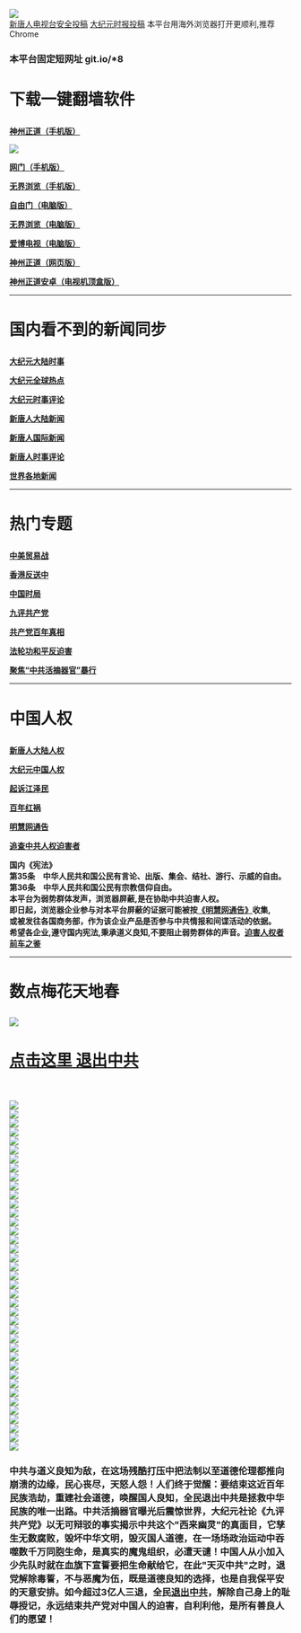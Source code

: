 <a name="1" id="1" target="_blank"></a> <span id="1"></span>
<a name="2" id="2" target="_blank"></a> <span id="2"></span>
<a name="3" id="3" target="_blank"></a> <span id="3"></span>
<a name="4" id="4" target="_blank"></a> <span id="4"></span>
<a name="5" id="5" target="_blank"></a> <span id="5"></span>
<a name="6" id="6" target="_blank"></a> <span id="6"></span>
<a name="7" id="7" target="_blank"></a> <span id="7"></span>
<a name="8" id="8" target="_blank"></a> <span id="8"></span>
<a name="9" id="9" target="_blank"></a> <span id="9"></span>
<img src="https://raw.githubusercontent.com/asdfgt5/www/master/t/fq1.jpg"><br>
<a href="https://github.com/asdfgt5/ntdtv/blob/master/gb/contribute.md#1">新唐人电视台安全投稿</a>  <a href="https://github.com/asdfgt5/djy/blob/master/gb/about-djy.md#1">大纪元时报投稿</a>  本平台用海外浏览器打开更顺利,推荐Chrome</p>
<h3><p><strong>本平台固定短网址 git.io/*8</p></h3>
<h1><p><strong>下载一键翻墙软件</strong></p></h1>
<p><a href="https://raw.githubusercontent.com/SzzdOgate/update/master/entdtvas/SzzdOgate.apk?fldfh2">神州正道（手机版）</a><img src="https://raw.githubusercontent.com/hao369/a/master/benzoutuijian.gif" alt=""></p>
<img src="https://raw.githubusercontent.com/asdfgt5/www/master/t/sz.jpg"><br>
<p><a href="https://raw.githubusercontent.com/oGate2/Up/master/oGate.apk?fldfh2">网门（手机版）</a><img src="https://raw.githubusercontent.com/hao369/a/master/benzoutuijian.gif" alt=""></p>
<p><a href="https://raw.githubusercontent.com/wujieliulan/download/master/um.apk?raw=true">无界浏览（手机版）</a></p>
<p><a href="https://raw.githubusercontent.com/freegate-release/website/gh-pages/files/fgp.zip?fldfh2">自由门（电脑版）</a><img src="https://raw.githubusercontent.com/hao369/a/master/benzoutuijian.gif" alt=""></p>
<p><a href="https://raw.githubusercontent.com/wujieliulan/download/master/u.zip?fldfh2">无界浏览（电脑版）</a><img src="https://raw.githubusercontent.com/hao369/a/master/benzoutuijian.gif" alt=""></p>
<p><a href="https://raw.githubusercontent.com/asdfgt5/www/master/szzd/iPPOTV.zip">爱博电视（电脑版）</a></p>
<p><a href="https://raw.githubusercontent.com/asdfgt5/www/master/szzd/szzdogate.rar?fldfh2">神州正道（网页版）</a></p>
<p><a href="https://raw.githubusercontent.com/SzzdOgate/update/master/entdtvas/SzzdOgateTV.apk?fldfh2">神州正道安卓（电视机顶盒版）</a></p>
<hr>
<h1><p><strong>国内看不到的新闻同步</strong></p></h1>
<p><a target="_blank" href="https://github.com/asdfgt5/djy/blob/master/gb/nsc413.md?flntdtv#1">大纪元大陆时事</a></p>
<p><a target="_blank" href="https://github.com/asdfgt5/djy/blob/master/gb/n24hr.md?flntdtv#1">大纪元全球热点</a></p>
<p><a target="_blank" href="https://github.com/asdfgt5/djy/blob/master/gb/news392.md?flntdtv#1">大纪元时事评论</a></p>
<p><a target="_blank" href="https://github.com/asdfgt5/ntdtv/blob/master/gb/prog204_1.md?flntdtv#1">新唐人大陆新闻</a></p>
<p><a target="_blank" href="https://github.com/asdfgt5/ntdtv/blob/master/gb/prog202_1.md?flntdtv#1">新唐人国际新闻</a></p>
<p><a target="_blank" href="https://github.com/asdfgt5/ntdtv/blob/master/gb/prog207_1.md?flntdtv#1">新唐人时事评论</a></p>
<p><a target="_blank" href="https://github.com/gfw-breaker/banned-news/blob/master/README.md?flntdtv&type=url14">世界各地新闻</a></p>
<hr>
<h1><p><strong>热门专题</strong></p></h1>
<p><a target="_blank" href="https://github.com/asdfgt5/ntdtv/blob/master/gb/prog1745_1.md?flntdtv#1">中美贸易战</a></p>
<p><a target="_blank" href="https://github.com/asdfgt5/ntdtv/blob/master/gb/prog205_1.md?flntdtv#1">香港反送中</a></p>
<p><a target="_blank" href="https://github.com/asdfgt5/ntdtv/blob/master/gb/prog1138_1.md?flntdtv#1">中国时局</a></p>
<p><a target="_blank" href="https://github.com/asdfgt5/djy/blob/master/gb/9p.md?flntdtv#1">九评共产党</a></p>
<p><a target="_blank" href="https://github.com/asdfgt5/ntdtv/blob/master/gb/prog1647_1.md?flntdtv#1">共产党百年真相</a></p>
<p><a target="_blank" href="https://github.com/asdfgt5/ntdtv/blob/master/gb/prog1530_1.md?flntdtv#1">法轮功和平反迫害</a></p>
<p><a target="_blank" href="https://github.com/asdfgt5/ntdtv/blob/master/gb/prog447_1.md?flntdtv#1">聚焦“中共活摘器官”暴行</a></p>
<hr>
<h1><p><strong>中国人权</strong></p></h1>
<p><a target="_blank" href="https://github.com/asdfgt5/ntdtv/blob/master/gb/prog1135_1.md?flntdtv#1">新唐人大陆人权</a></p>
<p><a target="_blank" href="https://github.com/asdfgt5/djy/blob/master/gb/ncid278.md?flntdtv#1">大纪元中国人权</a></p>
<p><a target="_blank" href="https://github.com/asdfgt5/djy/blob/master/gb/nf6123.md?flntdtv#1">起诉江泽民</a></p>
<p><a target="_blank" href="https://github.com/asdfgt5/ntdtv/blob/master/gb/prog1704_1.md?flntdtv#1">百年红祸</a></p>
<p><a href="https://github.com/asdfgt5/djy/blob/master/gb/mh/mhtg.md?flntdtv#1">明慧网通告</a></p>
<p><a target="_blank" href="https://github.com/asdfgt5/ntdtv/blob/master/gb/prog422209_1.md?flntdtv#1">追查中共人权迫害者</a></p>
国内《宪法》<br>
第35条　中华人民共和国公民有言论、出版、集会、结社、游行、示威的自由。<br>
第36条　中华人民共和国公民有宗教信仰自由。<br>
本平台为弱势群体发声，浏览器屏蔽,是在协助中共迫害人权。<br>
即日起，浏览器企业参与对本平台屏蔽的证据可能被按<a target="_blank" href="https://github.com/asdfgt5/djy/blob/master/gb/mh/mhtg.md?fldfh2#1">《明慧网通告》</a>收集,<br>
或被发往各国商务部，作为该企业产品是否参与中共情报和间谍活动的依据。<br>
希望各企业,遵守国内宪法,秉承道义良知,不要阻止弱势群体的声音。<a target="_blank" href="https://github.com/asdfgt5/djy/blob/master/gb/rq.md?fldfh2#1">迫害人权者前车之鉴</a>
<hr>
<h1><p><strong>数点梅花天地春</strong></p></h1>
<img src="https://raw.githubusercontent.com/asdfgt5/www/master/t/01.jpg">
<h1><strong><a href="https://s3-us-west-1.amazonaws.com/ogaten/show.htm?ogQuit.aspx&from=852" rel="nofollow">点击这里 退出中共</a></strong></h1><br>
<br>
<img src="https://raw.githubusercontent.com/asdfgt5/www/master/t/03.jpg"><br>
<img src="https://raw.githubusercontent.com/asdfgt5/www/master/t/04.jpg"><br>
<img src="https://raw.githubusercontent.com/asdfgt5/www/master/t/06.jpg"><br>
<img src="https://raw.githubusercontent.com/asdfgt5/www/master/t/07.jpg"><br>
<img src="https://raw.githubusercontent.com/asdfgt5/www/master/t/10.jpg"><br>
<img src="https://raw.githubusercontent.com/asdfgt5/www/master/t/11.jpg"><br>
<img src="https://raw.githubusercontent.com/asdfgt5/www/master/t/12.jpg"><br>
<img src="https://raw.githubusercontent.com/asdfgt5/www/master/t/13.jpg"><br>
<img src="https://raw.githubusercontent.com/asdfgt5/www/master/t/14.jpg"><br>
<img src="https://raw.githubusercontent.com/asdfgt5/www/master/t/15.jpg"><br>
<img src="https://raw.githubusercontent.com/asdfgt5/www/master/t/16.jpg"><br>
<img src="https://raw.githubusercontent.com/asdfgt5/www/master/t/17.jpg"><br>
<img src="https://raw.githubusercontent.com/asdfgt5/www/master/t/18.jpg"><br>
<img src="https://raw.githubusercontent.com/asdfgt5/www/master/t/19.jpg"><br>
<img src="https://raw.githubusercontent.com/asdfgt5/www/master/t/20.jpg"><br>
<img src="https://raw.githubusercontent.com/asdfgt5/www/master/t/21.jpg"><br>
<img src="https://raw.githubusercontent.com/asdfgt5/www/master/t/22.jpg"><br>
<img src="https://raw.githubusercontent.com/asdfgt5/www/master/t/23.jpg"><br>
<img src="https://raw.githubusercontent.com/asdfgt5/www/master/t/24.jpg"><br>
<img src="https://raw.githubusercontent.com/asdfgt5/www/master/t/25.jpg"><br>
<img src="https://raw.githubusercontent.com/asdfgt5/www/master/t/26.jpg"><br>
<img src="https://raw.githubusercontent.com/asdfgt5/www/master/t/27.jpg"><br>
<img src="https://raw.githubusercontent.com/asdfgt5/www/master/t/28.jpg"><br>
<img src="https://raw.githubusercontent.com/asdfgt5/www/master/t/29.jpg"><br>
<img src="https://raw.githubusercontent.com/asdfgt5/www/master/t/30.jpg"><br>
<img src="https://raw.githubusercontent.com/asdfgt5/www/master/t/31.jpg"><br>
<img src="https://raw.githubusercontent.com/asdfgt5/www/master/t/32.jpg"><br>
<img src="https://raw.githubusercontent.com/asdfgt5/www/master/t/33.jpg"><br>
<img src="https://raw.githubusercontent.com/asdfgt5/www/master/t/34.jpg"><br>
<img src="https://raw.githubusercontent.com/asdfgt5/www/master/t/35.jpg"><br>
<img src="https://raw.githubusercontent.com/asdfgt5/www/master/t/36.jpg"><br>
<img src="https://raw.githubusercontent.com/asdfgt5/www/master/t/37.jpg"><br>
<img src="https://raw.githubusercontent.com/asdfgt5/www/master/t/38.jpg"><br>
<img src="https://raw.githubusercontent.com/asdfgt5/www/master/t/39.jpg"><br>
<img src="https://raw.githubusercontent.com/asdfgt5/www/master/t/40.jpg"><br>
<img src="https://raw.githubusercontent.com/asdfgt5/www/master/t/41.jpg"><br>
<img src="https://raw.githubusercontent.com/asdfgt5/www/master/t/42.jpg"><br>
<img src="https://raw.githubusercontent.com/asdfgt5/www/master/t/43.jpg"><br>
<img src="https://raw.githubusercontent.com/asdfgt5/www/master/t/44.jpg"><br>
<h3><p><strong>中共与道义良知为敌，在这场残酷打压中把法制以至道德伦理都推向崩溃的边缘，民心丧尽，天怒人怨！人们终于觉醒：要结束这近百年民族浩劫，重建社会道德，唤醒国人良知，全民退出中共是拯救中华民族的唯一出路。中共活摘器官曝光后震惊世界，大纪元社论《九评共产党》以无可辩驳的事实揭示中共这个"西来幽灵"的真面目，它孳生无数腐败，毁坏中华文明，毁灭国人道德，在一场场政治运动中吞噬数千万同胞生命，是真实的魔鬼组织，必遭天谴！中国人从小加入少先队时就在血旗下宣誓要把生命献给它，在此"天灭中共"之时，退党解除毒誓，不与恶魔为伍，既是道德良知的选择，也是自我保平安的天意安排。如今超过3亿人三退，全民<a href="https://s3-us-west-1.amazonaws.com/ogaten/show.htm?ogQuit.aspx&from=852" rel="nofollow">退出中共</a>，解除自己身上的耻辱授记，永远结束共产党对中国人的迫害，自利利他，是所有善良人们的愿望！</strong></p></h3>
